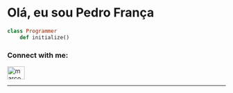 # Olá, eu sou Pedro França

```ruby 
class Programmer
	def initialize() 
```

<p align="left">
    <h3 align="left">Connect with me:</h3>
    <a href="https://www.linkedin.com/in/pedrofranch/" target="_blank"><img align="center" src="https://github.com/marcodotcastro/marcodotcastro/blob/master/linkedin.png?raw=true" alt="marcodotcastro" height="30" width="40" /></a>
 
</p>

---

